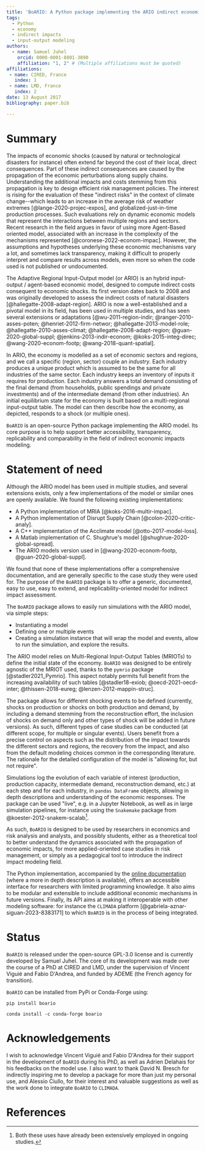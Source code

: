 ```yaml
---
title: 'BoARIO: A Python package implementing the ARIO indirect economic cost model'
tags:
  - Python
  - economy
  - indirect impacts
  - input-output modeling
authors:
  - name: Samuel Juhel
    orcid: 0000-0001-8801-3890
    affiliation: "1, 2" # (Multiple affiliations must be quoted)
affiliations:
 - name: CIRED, France
   index: 1
 - name: LMD, France
   index: 2
date: 13 August 2017
bibliography: paper.bib

---
```


# Summary

The impacts of economic shocks (caused by natural or technological disasters for
instance) often extend far beyond the cost of their local, direct consequences.
Part of these indirect consequences are caused by the propagation of the economic perturbations along supply chains.
Understanding the additional impacts and costs stemming from this propagation is
key to design efficient risk management policies. The interest is rising for the
evaluation of these "indirect risks" in the context of climate change--which
leads to an increase in the average risk of weather extremes
[@lange-2020-projec-expos], and globalized-just-in-time production processes.
Such evaluations rely on dynamic economic models that represent the interactions
between multiple regions and sectors. Recent research in the field argues in
favor of using more Agent-Based oriented model, associated with an increase in
the complexity of the mechanisms represented [@coronese-2022-econom-impac].
However, the assumptions and hypotheses underlying these economic mechanisms
vary a lot, and sometimes lack transparency, making it difficult to properly
interpret and compare results across models, even more so when the code used is
not published or undocumented.

The Adaptive Regional Input-Output model (or ARIO) is an hybrid input-output /
agent-based economic model, designed to compute indirect costs consequent to
economic shocks. Its first version dates back to 2008 and was originally
developed to assess the indirect costs of natural disasters
[@hallegatte-2008-adapt-region]. ARIO is now a well-established and a pivotal
model in its field, has been used in multiple studies, and has seen several
extensions or adaptations [@wu-2011-region-indir; @ranger-2010-asses-poten;
@henriet-2012-firm-networ; @hallegatte-2013-model-role;
@hallegatte-2010-asses-climat; @hallegatte-2008-adapt-region;
@guan-2020-global-suppl; @jenkins-2013-indir-econom; @koks-2015-integ-direc;
@wang-2020-econom-footp; @wang-2018-quant-spatial].

In ARIO, the economy is modelled as a set of economic sectors and regions, and
we call a specific (region, sector) couple an *industry*. Each industry produces
a unique product which is assumed to be the same for all industries of the same
sector. Each industry keeps an inventory of inputs it requires for production.
Each industry answers a total demand consisting of the final demand (from
households, public spendings and private investments) and of the intermediate
demand (from other industries). An initial equilibrium state for the economy is
built based on a multi-regional input-output table. The model can then describe
how the economy, as depicted, responds to a shock (or multiple ones).

`BoARIO` is an open-source Python package implementing the ARIO model. Its core
purpose is to help support better accessibility, transparency, replicability and
comparability in the field of indirect economic impacts modeling.

# Statement of need

Although the ARIO model has been used in multiple studies, and several extensions
exists, only a few implementations of the model or similar ones are openly available.
We found the following existing implementations:

   - A Python implementation of MRIA [@koks-2016-multir-impac].
   - A Python implementation of Disrupt Supply Chain [@colon-2020-critic-analy].
   - A C++ implementation of the Acclimate model [@otto-2017-model-loss].
   - A Matlab implementation of C. Shughrue's model [@shughrue-2020-global-spread].
   - The ARIO models version used in [@wang-2020-econom-footp, @guan-2020-global-suppl].

We found that none of these implementations offer a comprehensive documentation, and are generally
specific to the case study they were used for. The purpose of the `BoARIO` package is to offer
a generic, documented, easy to use, easy to extend, and replicability-oriented model for indirect impact assessment.

The `BoARIO` package allows to easily run simulations with the ARIO model, via
simple steps:

   - Instantiating a model
   - Defining one or multiple events
   - Creating a simulation instance that will wrap the model and events, allow to run the simulation, and explore the results.

The ARIO model relies on Multi-Regional Input-Output Tables (MRIOTs) to define
the initial state of the economy. `BoARIO` was designed to be entirely agnostic
of the MRIOT used, thanks to the `pymrio` package [@stadler2021_Pymrio]. This
aspect notably permits full benefit from the increasing availability of such tables [@stadler18-exiob; @oecd-2021-oecd-inter;
@thissen-2018-eureg; @lenzen-2012-mappin-struc].

The package allows for different shocking events to be defined (currently,
shocks on production or shocks on both production and demand, by including a
demand stemming from the reconstruction effort, the inclusion of shocks on demand only
and other types of shock will be added in future versions).
As such, different types of case studies can be conducted (at different scope, for
multiple or singular events). Users benefit from a precise control on aspects
such as the distribution of the impact towards the different sectors and
regions, the recovery from the impact, and also from the default
modeling choices common in the corresponding literature. The rationale for the detailed
configuration of the model is "allowing for, but not require".

Simulations log the evolution of each variable of interest (production,
production capacity, intermediate demand, reconstruction demand, etc.) at each
step and for each industry, in `pandas DataFrame` objects, allowing in depth
descriptions and understanding of the economic responses. The package can be
used "live", e.g. in a Jupyter Notebook, as well as in large simulation
pipelines, for instance using the `Snakemake` package from @koester-2012-snakem-scalab[^1].

[^1]: Both these uses have already been extensively employed in ongoing studies.

As such, `BoARIO` is designed to be used by researchers in economics and risk
analysis and analysts, and possibly students, either as a theoretical tool to
better understand the dynamics associated with the propagation of economic
impacts, for more applied-oriented case studies in risk management, or simply as
a pedagogical tool to introduce the indirect impact modeling field.

The Python implementation, accompanied by the [online
documentation](https://spjuhel.github.io/BoARIO/) (where a more in depth
description is available), offers an accessible interface for researchers with
limited programming knowledge. It also aims to be modular and extensible to
include additional economic mechanisms in future versions. Finally, its API aims
at making it interoperable with other modeling software: for instance the `CLIMADA`
platform [@gabriela-aznar-siguan-2023-8383171] to which `BoARIO` is in the
process of being integrated.

# Status

`BoARIO` is released under the open-source GPL-3.0 license and is currently
developed by Samuel Juhel. The core of its development was made over the course
of a PhD at CIRED and LMD, under the supervision of Vincent Viguié and Fabio
D'Andrea, and funded by ADEME (the French agency for transition).

`BoARIO` can be installed from PyPi or Conda-Forge using:

    pip install boario

    conda install -c conda-forge boario

# Acknowledgements

I wish to acknowledge Vincent Viguié and Fabio D'Andrea for their support in the
development of `BoARIO` during his PhD, as well as Adrien Delahais for his
feedbacks on the model use. I also want to thank David N. Bresch for indirectly
inspiring me to develop a package for more than just my personal use, and
Alessio Ciullo, for their interest and valuable suggestions as well as
the work done to integrate `BoARIO` to `CLIMADA`.

# References
